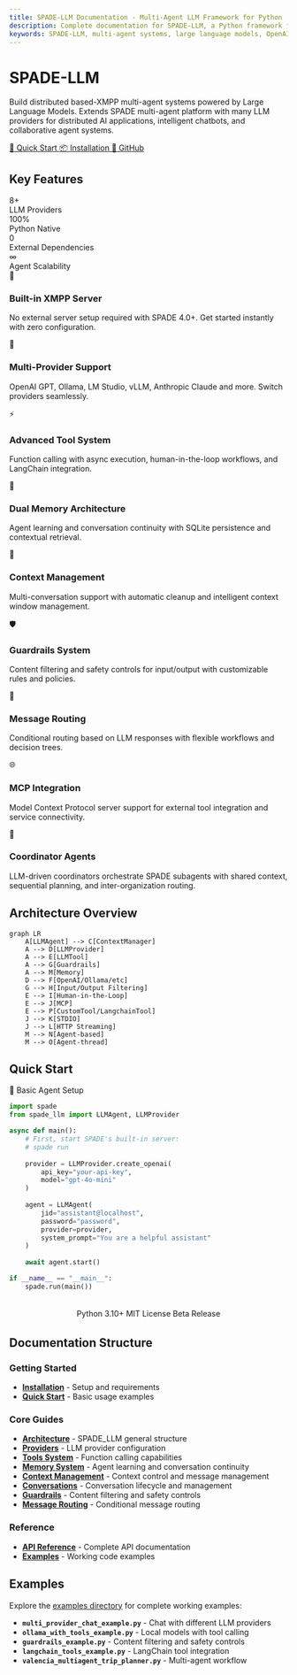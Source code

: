 ```yaml
---
title: SPADE-LLM Documentation - Multi-Agent LLM Framework for Python
description: Complete documentation for SPADE-LLM, a Python framework for integrating Large Language Models into multi-agent systems. OpenAI GPT, Ollama, LM Studio support for AI agents and chatbots.
keywords: SPADE-LLM, multi-agent systems, large language models, OpenAI, GPT, Ollama, Python AI framework, chatbot development, distributed AI, agent communication
---
```


<div class="hero-section">
  <h1 class="hero-title">SPADE-LLM</h1>
  <p class="hero-subtitle">
    Build distributed based-XMPP multi-agent systems powered by Large Language Models. Extends SPADE multi-agent platform with many LLM providers for distributed AI applications, intelligent chatbots, and collaborative agent systems.
  </p>
  <div class="hero-buttons">
    <a href="getting-started/quickstart/" class="hero-button">
      🚀 Quick Start
    </a>
    <a href="getting-started/installation/" class="hero-button">
      📦 Installation
    </a>
    <a href="https://github.com/sosanzma/spade_llm" class="hero-button" target="_blank">
      📂 GitHub
    </a>
  </div>
</div>

<script type="application/ld+json">
{
  "@context": "https://schema.org",
  "@type": "SoftwareApplication",
  "name": "SPADE-LLM",
  "description": "Python framework for Large Language Model integration in multi-agent systems",
  "url": "https://sosanzma.github.io/spade_llm/",
  "applicationCategory": "DeveloperApplication",
  "operatingSystem": "Cross-platform",
  "programmingLanguage": "Python",
  "license": "https://opensource.org/licenses/MIT",
  "downloadUrl": "https://pypi.org/project/spade-llm/",
  "codeRepository": "https://github.com/sosanzma/spade_llm",
  "author": {
    "@type": "Person",
    "name": "Manel Soler Sanz"
  },
  "keywords": ["SPADE", "LLM", "multi-agent", "OpenAI", "GPT", "Ollama", "AI", "chatbot", "Python"],
  "softwareVersion": "latest",
  "requirements": "Python 3.10+",
  "featureList": [
    "Multi-LLM Provider Support",
    "Advanced Tool System", 
    "Context Management",
    "Memory Extensions",
    "Message Routing",
    "Content Safety Guardrails",
    "MCP Integration",
    "Human-in-the-Loop"
  ]
}
</script>

## Key Features

<div class="stats-grid">
  <div class="stat-card">
    <span class="stat-number">8+</span>
    <div class="stat-label">LLM Providers</div>
  </div>
  <div class="stat-card">
    <span class="stat-number">100%</span>
    <div class="stat-label">Python Native</div>
  </div>
  <div class="stat-card">
    <span class="stat-number">0</span>
    <div class="stat-label">External Dependencies</div>
  </div>
  <div class="stat-card">
    <span class="stat-number">∞</span>
    <div class="stat-label">Agent Scalability</div>
  </div>
</div>

<div class="feature-grid">
  <div class="feature-card">
    <div class="feature-icon">🔧</div>
    <h3>Built-in XMPP Server</h3>
    <p>No external server setup required with SPADE 4.0+. Get started instantly with zero configuration.</p>
  </div>
  
  <div class="feature-card">
    <div class="feature-icon">🧠</div>
    <h3>Multi-Provider Support</h3>
    <p>OpenAI GPT, Ollama, LM Studio, vLLM, Anthropic Claude and more. Switch providers seamlessly.</p>
  </div>
  
  <div class="feature-card">
    <div class="feature-icon">⚡</div>
    <h3>Advanced Tool System</h3>
    <p>Function calling with async execution, human-in-the-loop workflows, and LangChain integration.</p>
  </div>
  
  <div class="feature-card">
    <div class="feature-icon">💾</div>
    <h3>Dual Memory Architecture</h3>
    <p>Agent learning and conversation continuity with SQLite persistence and contextual retrieval.</p>
  </div>
  
  <div class="feature-card">
    <div class="feature-icon">🎯</div>
    <h3>Context Management</h3>
    <p>Multi-conversation support with automatic cleanup and intelligent context window management.</p>
  </div>
  
  <div class="feature-card">
    <div class="feature-icon">🛡️</div>
    <h3>Guardrails System</h3>
    <p>Content filtering and safety controls for input/output with customizable rules and policies.</p>
  </div>
  
  <div class="feature-card">
    <div class="feature-icon">🔗</div>
    <h3>Message Routing</h3>
    <p>Conditional routing based on LLM responses with flexible workflows and decision trees.</p>
  </div>
  
  <div class="feature-card">
    <div class="feature-icon">🌐</div>
    <h3>MCP Integration</h3>
    <p>Model Context Protocol server support for external tool integration and service connectivity.</p>
  </div>

  <div class="feature-card">
    <div class="feature-icon">🧩</div>
    <h3>Coordinator Agents</h3>
    <p>LLM-driven coordinators orchestrate SPADE subagents with shared context, sequential planning, and inter-organization routing.</p>
  </div>
</div>

## Architecture Overview

<div class="architecture-diagram">

```mermaid
graph LR
    A[LLMAgent] --> C[ContextManager]
    A --> D[LLMProvider]
    A --> E[LLMTool]
    A --> G[Guardrails]
    A --> M[Memory]
    D --> F[OpenAI/Ollama/etc]
    G --> H[Input/Output Filtering]
    E --> I[Human-in-the-Loop]
    E --> J[MCP]
    E --> P[CustomTool/LangchainTool]
    J --> K[STDIO]
    J --> L[HTTP Streaming]
    M --> N[Agent-based]
    M --> O[Agent-thread]
```

</div>

## Quick Start

<div class="code-example">
  <div class="code-example-header">
    🐍 Basic Agent Setup
  </div>

```python
import spade
from spade_llm import LLMAgent, LLMProvider

async def main():
    # First, start SPADE's built-in server:
    # spade run
    
    provider = LLMProvider.create_openai(
        api_key="your-api-key",
        model="gpt-4o-mini"
    )
    
    agent = LLMAgent(
        jid="assistant@localhost",
        password="password",
        provider=provider,
        system_prompt="You are a helpful assistant"
    )
    
    await agent.start()

if __name__ == "__main__":
    spade.run(main())
```

</div>

<div style="text-align: center; margin: 2rem 0;">
  <span class="badge badge--success">Python 3.10+</span>
  <span class="badge badge--info">MIT License</span>
  <span class="badge badge--warning">Beta Release</span>
</div>

## Documentation Structure

### Getting Started
- **[Installation](getting-started/installation.md)** - Setup and requirements
- **[Quick Start](getting-started/quickstart.md)** - Basic usage examples

### Core Guides
- **[Architecture](guides/architecture.md)** - SPADE_LLM general structure
- **[Providers](guides/providers.md)** - LLM provider configuration
- **[Tools System](guides/tools-system.md)** - Function calling capabilities
- **[Memory System](guides/memory.md)** - Agent learning and conversation continuity
- **[Context Management](guides/context-management.md)** - Context control and message management
- **[Conversations](guides/conversations.md)** - Conversation lifecycle and management
- **[Guardrails](guides/guardrails.md)** - Content filtering and safety controls
- **[Message Routing](guides/routing.md)** - Conditional message routing



### Reference
- **[API Reference](reference/)** - Complete API documentation
- **[Examples](reference/examples.md)** - Working code examples

## Examples

Explore the [examples directory](https://github.com/sosanzma/spade_llm/tree/main/examples) for complete working examples:

- **`multi_provider_chat_example.py`** - Chat with different LLM providers
- **`ollama_with_tools_example.py`** - Local models with tool calling
- **`guardrails_example.py`** - Content filtering and safety controls
- **`langchain_tools_example.py`** - LangChain tool integration
- **`valencia_multiagent_trip_planner.py`** - Multi-agent workflow


